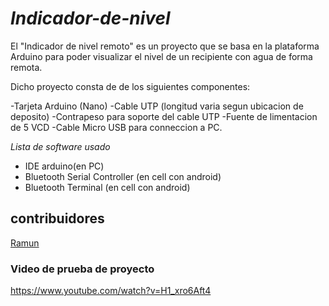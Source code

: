 # _Indicador-de-nivel_
El "Indicador de nivel remoto" es un proyecto que se basa en la plataforma Arduino para poder visualizar el nivel de un recipiente con agua de forma remota.


Dicho proyecto consta de de los siguientes componentes:

-Tarjeta Arduino (Nano)
-Cable UTP (longitud varia segun ubicacion de deposito)
-Contrapeso para soporte del cable UTP
-Fuente de limentacion de 5 VCD
-Cable Micro USB para conneccion a PC.

_Lista de software usado_
  - IDE arduino(en PC) 
  - Bluetooth Serial Controller (en cell con android) 
  - Bluetooth Terminal (en cell con android)

## contribuidores
[Ramun](https://github.com/ramun9533)

### Video de prueba de proyecto

https://www.youtube.com/watch?v=H1_xro6Aft4
